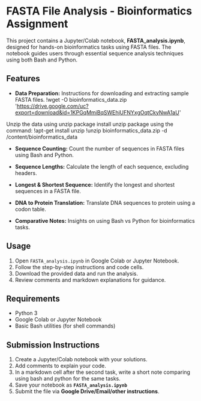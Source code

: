 # FASTA File Analysis - Bioinformatics Assignment

This project contains a Jupyter/Colab notebook, **FASTA_analysis.ipynb**, designed for hands-on bioinformatics tasks using FASTA files. The notebook guides users through essential sequence analysis techniques using both Bash and Python.

## Features

- **Data Preparation:** 
Instructions for downloading and extracting sample FASTA files.
  !wget -O bioinformatics_data.zip 'https://drive.google.com/uc?export=download&id=1KPGqMmiBqSWEhjUFNYxgOqtCkyNwA1aU'

Unzip the data using unzip package
  install unzip package using the command: 
  !apt-get install unzip
  !unzip bioinformatics_data.zip -d /content/bioinformatics_data

- **Sequence Counting:** 
Count the number of sequences in FASTA files using Bash and Python.

- **Sequence Lengths:** 
Calculate the length of each sequence, excluding headers.

- **Longest & Shortest Sequence:** 
Identify the longest and shortest sequences in a FASTA file.

- **DNA to Protein Translation:** 
Translate DNA sequences to protein using a codon table.

- **Comparative Notes:** 
Insights on using Bash vs Python for bioinformatics tasks.

## Usage

1. Open `FASTA_analysis.ipynb` in Google Colab or Jupyter Notebook.
2. Follow the step-by-step instructions and code cells.
3. Download the provided data and run the analysis.
4. Review comments and markdown explanations for guidance.

## Requirements

- Python 3
- Google Colab or Jupyter Notebook
- Basic Bash utilities (for shell commands)

## **Submission Instructions**
1. Create a Jupyter/Colab notebook with your solutions.  
2. Add comments to explain your code.
3. In a markdown cell after the second task, write a short note comparing using bash and python for the same tasks.  
3. Save your notebook as **`FASTA_analysis.ipynb`**  
4. Submit the file via **Google Drive/Email/other instructions**.  




